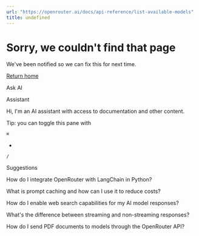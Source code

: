 ```yaml
---
url: "https://openrouter.ai/docs/api-reference/list-available-models"
title: undefined
---
```


# Sorry, we couldn't find that page

We've been notified so we can fix this for next time.

[Return home](https://openrouter.ai/docs)

Ask AI

Assistant

Hi, I'm an AI assistant with access to documentation and other content.

Tip: you can toggle this pane with

`⌘`

+

`/`

Suggestions

How do I integrate OpenRouter with LangChain in Python?

What is prompt caching and how can I use it to reduce costs?

How do I enable web search capabilities for my AI model responses?

What's the difference between streaming and non-streaming responses?

How do I send PDF documents to models through the OpenRouter API?